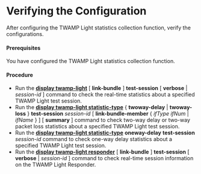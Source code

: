 Verifying the Configuration
===========================

After configuring the TWAMP Light statistics collection function, verify the configurations.

#### Prerequisites

You have configured the TWAMP Light statistics collection function.


#### Procedure

* Run the [**display twamp-light**](cmdqueryname=display+twamp-light) [ **link-bundle** ] **test-session** [ **verbose** | *session-id* ] command to check the real-time statistics about a specified TWAMP Light test session.
* Run the [**display twamp-light statistic-type**](cmdqueryname=display+twamp-light+statistic-type) { **twoway-delay** | **twoway-loss** } **test-session** *session-id* [ **link-bundle-member** { *ifType* *ifNum* | *ifName* } ] [ **summary** ] command to check two-way delay or two-way packet loss statistics about a specified TWAMP Light test session.
* Run the [**display twamp-light statistic-type**](cmdqueryname=display+twamp-light+statistic-type) **oneway-delay** **test-session** *session-id* command to check one-way delay statistics about a specified TWAMP Light test session.
* Run the [**display twamp-light responder**](cmdqueryname=display+twamp-light+responder) [ **link-bundle** ] **test-session** [ **verbose** | *session-id* ] command to check real-time session information on the TWAMP Light Responder.